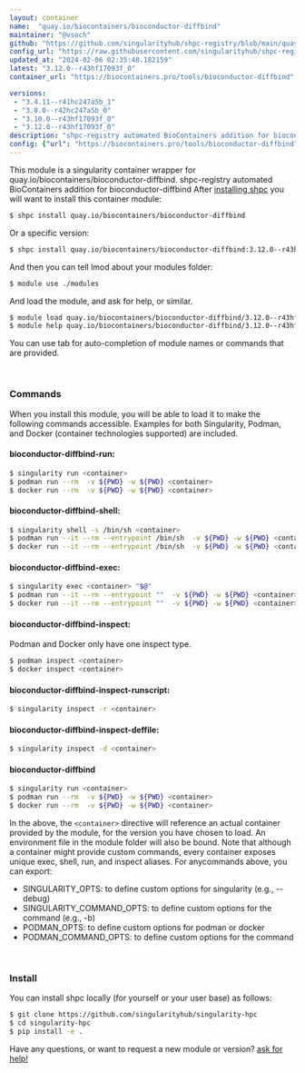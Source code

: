 ```yaml
---
layout: container
name:  "quay.io/biocontainers/bioconductor-diffbind"
maintainer: "@vsoch"
github: "https://github.com/singularityhub/shpc-registry/blob/main/quay.io/biocontainers/bioconductor-diffbind/container.yaml"
config_url: "https://raw.githubusercontent.com/singularityhub/shpc-registry/main/quay.io/biocontainers/bioconductor-diffbind/container.yaml"
updated_at: "2024-02-06 02:35:48.182159"
latest: "3.12.0--r43hf17093f_0"
container_url: "https://biocontainers.pro/tools/bioconductor-diffbind"

versions:
 - "3.4.11--r41hc247a5b_1"
 - "3.8.0--r42hc247a5b_0"
 - "3.10.0--r43hf17093f_0"
 - "3.12.0--r43hf17093f_0"
description: "shpc-registry automated BioContainers addition for bioconductor-diffbind"
config: {"url": "https://biocontainers.pro/tools/bioconductor-diffbind", "maintainer": "@vsoch", "description": "shpc-registry automated BioContainers addition for bioconductor-diffbind", "latest": {"3.12.0--r43hf17093f_0": "sha256:0420d7fbc00cf2e7933bbde2de43863b73549f344365ab097b48380d0330a65b"}, "tags": {"3.4.11--r41hc247a5b_1": "sha256:6c4dc11db8dbe34f4bd342b1f711548c25546414b82adfac52a2e7b7d498062b", "3.8.0--r42hc247a5b_0": "sha256:a69772d79a39a3b3328524f4b81112582a8a96059941ad1a736a465e24b5953c", "3.10.0--r43hf17093f_0": "sha256:974ae104d1f06120334bf2b51db181b2d758ff7cf6d3f1cab83d82bc5328f446", "3.12.0--r43hf17093f_0": "sha256:0420d7fbc00cf2e7933bbde2de43863b73549f344365ab097b48380d0330a65b"}, "docker": "quay.io/biocontainers/bioconductor-diffbind"}
---
```


This module is a singularity container wrapper for quay.io/biocontainers/bioconductor-diffbind.
shpc-registry automated BioContainers addition for bioconductor-diffbind
After [installing shpc](#install) you will want to install this container module:


```bash
$ shpc install quay.io/biocontainers/bioconductor-diffbind
```

Or a specific version:

```bash
$ shpc install quay.io/biocontainers/bioconductor-diffbind:3.12.0--r43hf17093f_0
```

And then you can tell lmod about your modules folder:

```bash
$ module use ./modules
```

And load the module, and ask for help, or similar.

```bash
$ module load quay.io/biocontainers/bioconductor-diffbind/3.12.0--r43hf17093f_0
$ module help quay.io/biocontainers/bioconductor-diffbind/3.12.0--r43hf17093f_0
```

You can use tab for auto-completion of module names or commands that are provided.

<br>

### Commands

When you install this module, you will be able to load it to make the following commands accessible.
Examples for both Singularity, Podman, and Docker (container technologies supported) are included.

#### bioconductor-diffbind-run:

```bash
$ singularity run <container>
$ podman run --rm  -v ${PWD} -w ${PWD} <container>
$ docker run --rm  -v ${PWD} -w ${PWD} <container>
```

#### bioconductor-diffbind-shell:

```bash
$ singularity shell -s /bin/sh <container>
$ podman run --it --rm --entrypoint /bin/sh  -v ${PWD} -w ${PWD} <container>
$ docker run --it --rm --entrypoint /bin/sh  -v ${PWD} -w ${PWD} <container>
```

#### bioconductor-diffbind-exec:

```bash
$ singularity exec <container> "$@"
$ podman run --it --rm --entrypoint ""  -v ${PWD} -w ${PWD} <container> "$@"
$ docker run --it --rm --entrypoint ""  -v ${PWD} -w ${PWD} <container> "$@"
```

#### bioconductor-diffbind-inspect:

Podman and Docker only have one inspect type.

```bash
$ podman inspect <container>
$ docker inspect <container>
```

#### bioconductor-diffbind-inspect-runscript:

```bash
$ singularity inspect -r <container>
```

#### bioconductor-diffbind-inspect-deffile:

```bash
$ singularity inspect -d <container>
```



#### bioconductor-diffbind

```bash
$ singularity run <container>
$ podman run --rm  -v ${PWD} -w ${PWD} <container>
$ docker run --rm  -v ${PWD} -w ${PWD} <container>
```


In the above, the `<container>` directive will reference an actual container provided
by the module, for the version you have chosen to load. An environment file in the
module folder will also be bound. Note that although a container
might provide custom commands, every container exposes unique exec, shell, run, and
inspect aliases. For anycommands above, you can export:

 - SINGULARITY_OPTS: to define custom options for singularity (e.g., --debug)
 - SINGULARITY_COMMAND_OPTS: to define custom options for the command (e.g., -b)
 - PODMAN_OPTS: to define custom options for podman or docker
 - PODMAN_COMMAND_OPTS: to define custom options for the command

<br>

### Install

You can install shpc locally (for yourself or your user base) as follows:

```bash
$ git clone https://github.com/singularityhub/singularity-hpc
$ cd singularity-hpc
$ pip install -e .
```

Have any questions, or want to request a new module or version? [ask for help!](https://github.com/singularityhub/singularity-hpc/issues)